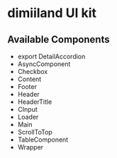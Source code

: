 # dimiiland UI kit



## Available Components

- export DetailAccordion 
- AsyncComponent 
- Checkbox 
- Content 
- Footer 
- Header
- HeaderTitle
- CInput
- Loader
- Main
- ScrollToTop 
- TableComponent 
- Wrapper 
